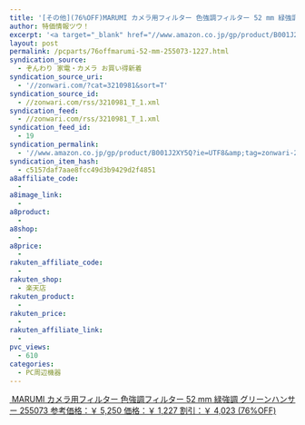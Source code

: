 ```yaml
---
title: '[その他](76%OFF)MARUMI カメラ用フィルター 色強調フィルター 52 mm 緑強調 グリーンハンサー 255073 ￥1,227'
author: 特価情報ツウ！
excerpt: '<a target="_blank" href="//www.amazon.co.jp/gp/product/B001J2XY5Q?ie=UTF8&amp;tag=zonwari-22&amp;linkCode=as2&amp;camp=247&amp;creative=7399&amp;creativeASIN=B001J2XY5Q"><img src="//ecx.images-amazon.com/images/I/41KdDcnfa%2BL._SL100_.jpg"><br>MARUMI &#12459;&#12513;&#12521;&#29992;&#12501;&#12451;&#12523;&#12479;&#12540; &#33394;&#24375;&#35519;&#12501;&#12451;&#12523;&#12479;&#12540; 52 mm &#32209;&#24375;&#35519; &#12464;&#12522;&#12540;&#12531;&#12495;&#12531;&#12469;&#12540; 255073<br>&#21442;&#32771;&#20385;&#26684;&#65306;&#65509; 5,250<br>&#20385;&#26684;&#65306;&#65509; 1,227<br>&#21106;&#24341;&#65306;&#65509; 4,023 (76%OFF)</a>'
layout: post
permalink: /pcparts/76offmarumi-52-mm-255073-1227.html
syndication_source:
  - ぞんわり 家電・カメラ お買い得新着
syndication_source_uri:
  - '//zonwari.com/?cat=3210981&sort=T'
syndication_source_id:
  - //zonwari.com/rss/3210981_T_1.xml
syndication_feed:
  - //zonwari.com/rss/3210981_T_1.xml
syndication_feed_id:
  - 19
syndication_permalink:
  - '//www.amazon.co.jp/gp/product/B001J2XY5Q?ie=UTF8&amp;tag=zonwari-22&amp;linkCode=as2&amp;camp=247&amp;creative=7399&amp;creativeASIN=B001J2XY5Q'
syndication_item_hash:
  - c5157daf7aae8fcc49d3b9429d2f4851
a8affiliate_code:
  -
a8image_link:
  -
a8product:
  -
a8shop:
  -
a8price:
  -
rakuten_affiliate_code:
  -
rakuten_shop:
  - 楽天店
rakuten_product:
  -
rakuten_price:
  -
rakuten_affiliate_link:
  -
pvc_views:
  - 610
categories:
  - PC周辺機器
---
```

[<img src='//i0.wp.com/ecx.images-amazon.com/images/I/41KdDcnfa%2BL._SL150_.jpg?w=546' title="" alt="" data-recalc-dims="1" />
MARUMI カメラ用フィルター 色強調フィルター 52 mm 緑強調 グリーンハンサー 255073
参考価格：￥ 5,250
価格：￥ 1,227
割引：￥ 4,023 (76%OFF)][1]

 [1]: //www.amazon.co.jp/gp/product/B001J2XY5Q?ie=UTF8&#038;tag=tokkajohotsu-22&#038;linkCode=as2&#038;camp=247&#038;creative=7399&#038;creativeASIN=B001J2XY5Q